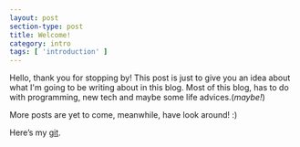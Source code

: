 ```yaml
---
layout: post
section-type: post
title: Welcome!
category: intro
tags: [ 'introduction' ]
---
```

Hello, thank you for stopping by! 
This  post is just to give you an idea about what I'm going to be writing about in this blog.
Most of this blog, has to do with programming, new tech and maybe some life advices.(<i>maybe!</i>)

More posts are yet to come, meanwhile, have look around! :)

Here’s my <a href="https://github.com/Aman-B?tab=repositories" target="\_blank">git</a>.
